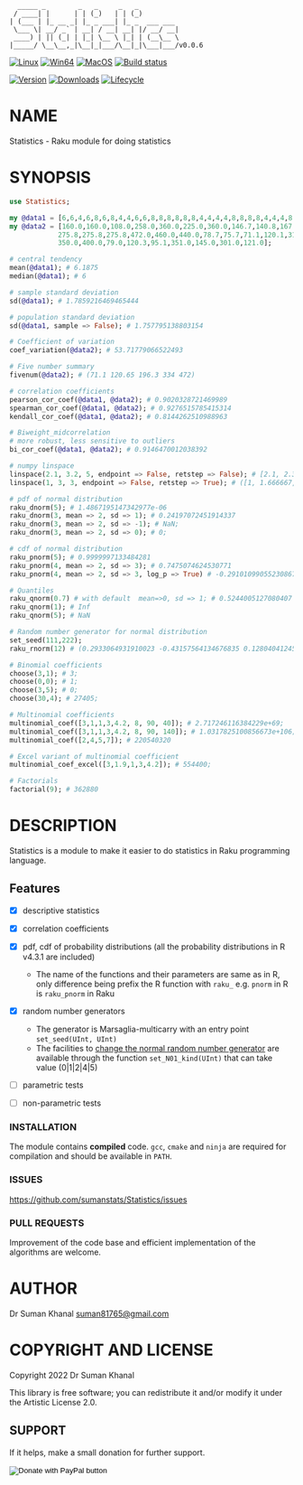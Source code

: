       _____ _        _   _     _   _          
     / ____| |      | | (_)   | | (_)         
    | (___ | |_ __ _| |_ _ ___| |_ _  ___ ___ 
     \___ \| __/ _` | __| / __| __| |/ __/ __|
     ____) | || (_| | |_| \__ \ |_| | (__\__ \
    |_____/ \__\__,_|\__|_|___/\__|_|\___|___/v0.0.6


[![Linux](https://github.com/sumanstats/Statistics/actions/workflows/linux.yml/badge.svg)](https://github.com/sumanstats/Statistics/actions/workflows/linux.yml)
[![Win64](https://github.com/sumanstats/Statistics/actions/workflows/windows-spec.yml/badge.svg)](https://github.com/sumanstats/Statistics/actions/workflows/windows-spec.yml)
[![MacOS](https://github.com/sumanstats/Statistics/actions/workflows/macos.yml/badge.svg)](https://github.com/sumanstats/Statistics/actions/workflows/macos.yml)
[![Build status](https://ci.appveyor.com/api/projects/status/8k6m9d1e7lcby5bm/branch/main?svg=true)](https://ci.appveyor.com/project/sumanstats/statistics/branch/main)

[![Version](https://raku.land/zef:sumankhanal/Statistics/badges/version)](https://raku.land/zef:sumankhanal/Statistics)
[![Downloads](https://raku.land/zef:sumankhanal/Statistics/badges/downloads)](https://raku.land/zef:sumankhanal/Statistics)
[![Lifecycle](https://img.shields.io/badge/lifecycle-experimental-brightgreen.svg)](https://github.com/sumanstats/Statistics)    


NAME
====

Statistics - Raku module for doing statistics

SYNOPSIS
========

```raku
use Statistics;

my @data1 = [6,6,4,6,8,6,8,4,4,6,6,8,8,8,8,8,8,4,4,4,4,8,8,8,8,4,4,4,8,6,8,4];
my @data2 = [160.0,160.0,108.0,258.0,360.0,225.0,360.0,146.7,140.8,167.6,167.6,
            275.8,275.8,275.8,472.0,460.0,440.0,78.7,75.7,71.1,120.1,318.0,304.0,
            350.0,400.0,79.0,120.3,95.1,351.0,145.0,301.0,121.0];

# central tendency
mean(@data1); # 6.1875
median(@data1); # 6

# sample standard deviation
sd(@data1); # 1.7859216469465444

# population standard deviation
sd(@data1, sample => False); # 1.757795138803154

# Coefficient of variation
coef_variation(@data2); # 53.71779066522493

# Five number summary
fivenum(@data2); # (71.1 120.65 196.3 334 472)

# correlation coefficients
pearson_cor_coef(@data1, @data2); # 0.9020328721469989
spearman_cor_coef(@data1, @data2); # 0.9276515785415314
kendall_cor_coef(@data1, @data2); # 0.8144262510988963

# Biweight_midcorrelation 
# more robust, less sensitive to outliers
bi_cor_coef(@data1, @data2); # 0.9146470012038392

# numpy linspace
linspace(2.1, 3.2, 5, endpoint => False, retstep => False); # [2.1, 2.32, 2.54, 2.76, 2.98]
linspace(1, 3, 3, endpoint => False, retstep => True); # ([1, 1.666667, 2.333333], 0.666667)

# pdf of normal distribution 
raku_dnorm(5); # 1.4867195147342977e-06
raku_dnorm(3, mean => 2, sd => 1); # 0.24197072451914337
raku_dnorm(3, mean => 2, sd => -1); # NaN;
raku_dnorm(3, mean => 2, sd => 0); # 0;

# cdf of normal distribution 
raku_pnorm(5); # 0.9999997133484281
raku_pnorm(4, mean => 2, sd => 3); # 0.7475074624530771
raku_pnorm(4, mean => 2, sd => 3, log_p => True) # -0.29101099055230867

# Quantiles 
raku_qnorm(0.7) # with default  mean=>0, sd => 1; # 0.5244005127080407
raku_qnorm(1); # Inf
raku_qnorm(5); # NaN

# Random number generator for normal distribution 
set_seed(111,222);
raku_rnorm(12) # (0.2933064931910023 -0.43157564134676835 0.1280404124560668 -1.001461811038476 -0.9219453227924342 1.2988990178409578 -0.46867271131577315 -1.2678609176619775 0.3596981905325252 0.35262105537769173 0.5770092689090144 -1.0392300758070165) 

# Binomial coefficients
choose(3,1); # 3;
choose(0,0); # 1;
choose(3,5); # 0;
choose(30,4); # 27405;

# Multinomial coefficients
multinomial_coef([3,1,1,3,4.2, 8, 90, 40]); # 2.717246116384229e+69;
multinomial_coef([3,1,1,3,4.2, 8, 90, 140]); # 1.0317825100856673e+106;
multinomial_coef([2,4,5,7]); # 220540320

# Excel variant of multinomial coefficient
multinomial_coef_excel([3,1.9,1,3,4.2]); # 554400;

# Factorials
factorial(9); # 362880

```

DESCRIPTION
===========

Statistics is a module to make it easier to do statistics in Raku programming language.



Features
--------

+ [x] descriptive statistics
+ [x] correlation coefficients
+ [x] pdf, cdf of probability distributions (all the probability distributions in R v4.3.1 are included)
  + The name of the functions and their parameters are same as in R, only difference being prefix the R function with `raku_` e.g. `pnorm` in R is `raku_pnorm` in Raku
+ [x] random number generators
  + The generator is Marsaglia-multicarry with an entry point `set_seed(UInt, UInt)`
  + The facilities to [change the normal random number generator](https://cran.r-project.org/doc/manuals/r-devel/R-admin.html#The-standalone-Rmath-library) are available through the function `set_N01_kind(UInt)` that can take value (0|1|2|4|5)
+ [ ] parametric tests
+ [ ] non-parametric tests


### INSTALLATION 

The module contains **compiled** code. `gcc`, `cmake` and `ninja` 
are required for compilation and should be available in `PATH`.

### ISSUES

https://github.com/sumanstats/Statistics/issues

### PULL REQUESTS

Improvement of the code base and efficient implementation of the algorithms are welcome.

AUTHOR
======

Dr Suman Khanal <suman81765@gmail.com>

COPYRIGHT AND LICENSE
=====================

Copyright 2022 Dr Suman Khanal

This library is free software; you can redistribute it and/or modify it under the Artistic License 2.0.


SUPPORT
-------

If it helps, make a small donation for further support.

<form action="https://www.paypal.com/donate" method="post" target="_top">
<input type="hidden" name="hosted_button_id" value="HZSEMN4SHC3TL" />
<input type="image" src="https://www.paypalobjects.com/en_US/i/btn/btn_donate_SM.gif" border="0" name="submit" title="PayPal - The safer, easier way to pay online!" alt="Donate with PayPal button" />
<img alt="" border="0" src="https://www.paypal.com/en_NP/i/scr/pixel.gif" width="1" height="1" />
</form>
